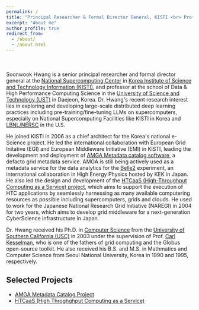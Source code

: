 ```yaml
---
permalink: /
title: "Principal Researcher & Formal Director General, KISTI <br> Professor, University of Science and Technology"
excerpt: "About me"
author_profile: true
redirect_from: 
  - /about/
  - /about.html
---
```


<br><br>
Soonwook Hwang is a senior principal researcher and formal director general at the [National Supercomputing Center](https://www.ksc.re.kr/) in [Korea Institute of Science and Technology Information (KISTI)](https://www.kisti.re.kr/), and professor at the school of Data & High Performance Computing Science in the [University of Science and Technology (UST)](https://www.ust.ac.kr/) in Daejeon, Korea. Dr. Hwang's recent research interest lies in exploring and developing large-scale distributed deep learning practices including pre-training/fine-tuning LLMs on supercomputers, especially on National Supercomputing Facilities like KISTI in Korea and [LBNL/NERSC](https://www.nersc.gov/) in the U.S. 

He joined KISTI in 2006 as a chief architect for the Korea's national e-Science project. He led the international collaboration 
with European Grid Initative (EGI) and European Middleware Initiative (EMI) in KISTI, leading the development and deployment of [AMGA Metadata catalog software](https://amga.web.cern.ch/amga/), a defacto grid metadata service. AMGA is still being actively used as a metadata service for the data analytics for the [Belle2](https://www.belle2.org/) experiment, an international collaboration in High Energy Physics hosted by KEK in Japan.  He also led the design and development of the [HTCaaS (High-Throughput Computing as a Service) project](http://htcaas.kisti.re.kr/wiki/), which aims to support the execution of HTC applications by seamlessly harnessing as many available computering resources as possible including supercomputers, grids and clouds. He used to work for the Japanese National Research Grid Initiative (NAREGI) in 2004 for two years, which aims to develop grid middleware 
for a next-generation CyberScience infrastructure in Japan. 

Dr. Hwang received his Ph.D. in [Computer Science](https://www.cs.usc.edu/) from the [University of Southern California (USC)](https://www.usc.edu/) in 2003 under the supervision of Prof. [Carl Kesselman](https://michelson.usc.edu/faculty-directory/carl-kesselman/), who is one of the fathers of grid computing and the Globus open-source toolkit. He also received his B.S. and M.S. in Mathmatics and Computer Science from Seoul National University, Korea in 1990 and 1995, respectively.

Selected Projects
------
* [AMGA Metadata Catalog Project](https://amga.web.cern.ch/amga/)
* [HTCaaS (High Throghghput Computing as a Service)](http://htcaas.kisti.re.kr/wiki/)

